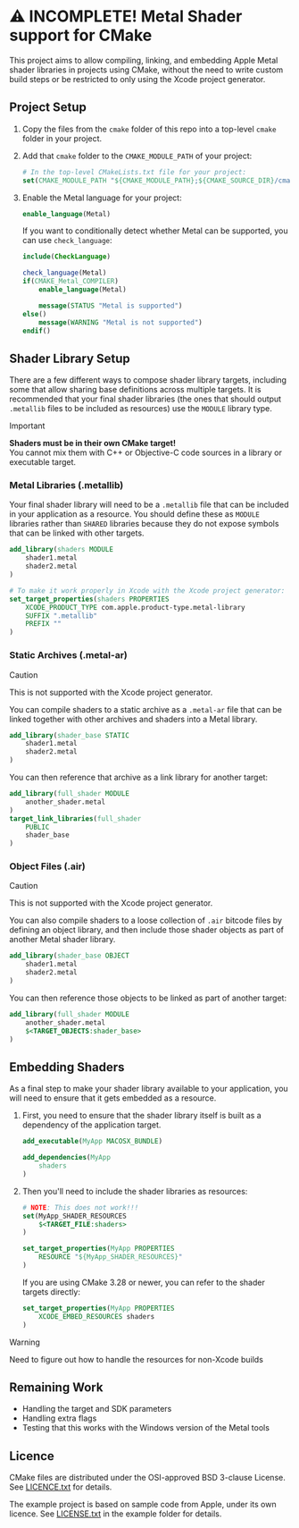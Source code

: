 :warning: INCOMPLETE! Metal Shader support for CMake
==============================

This project aims to allow compiling, linking, and embedding Apple Metal shader libraries in projects using CMake, without the need to write custom build steps or be restricted to only using the Xcode project generator.


Project Setup
-------------

1. Copy the files from the `cmake` folder of this repo into a top-level `cmake` folder in your project.

2. Add that `cmake` folder to the `CMAKE_MODULE_PATH` of your project:

    ```cmake
    # In the top-level CMakeLists.txt file for your project:
    set(CMAKE_MODULE_PATH "${CMAKE_MODULE_PATH};${CMAKE_SOURCE_DIR}/cmake")
    ```

3. Enable the Metal language for your project:

    ```cmake
    enable_language(Metal)
    ```

    If you want to conditionally detect whether Metal can be supported, you can use `check_language`:

    ```cmake
    include(CheckLanguage)

    check_language(Metal)
    if(CMAKE_Metal_COMPILER)
        enable_language(Metal)

        message(STATUS "Metal is supported")
    else()
        message(WARNING "Metal is not supported")
    endif()
    ```


Shader Library Setup
--------------------

There are a few different ways to compose shader library targets, including some that allow sharing base definitions across multiple targets. It is recommended that your final shader libraries (the ones that should output `.metallib` files to be included as resources) use the `MODULE` library type.

> [!IMPORTANT]
> **Shaders must be in their own CMake target!**  
> You cannot mix them  with C++ or Objective-C code sources in a library or executable target.


### Metal Libraries (.metallib)

Your final shader library will need to be a `.metallib` file that can be included in your application as a resource. You should define these as `MODULE` libraries rather than `SHARED` libraries because they do not expose symbols that can be linked with other targets.

```cmake
add_library(shaders MODULE
    shader1.metal
    shader2.metal
)

# To make it work properly in Xcode with the Xcode project generator:
set_target_properties(shaders PROPERTIES
    XCODE_PRODUCT_TYPE com.apple.product-type.metal-library
    SUFFIX ".metallib"
    PREFIX ""
)
```


### Static Archives (.metal-ar)

> [!CAUTION]
> This is not supported with the Xcode project generator.

You can compile shaders to a static archive as a `.metal-ar` file that can be linked together with other archives and shaders into a Metal library.

```cmake
add_library(shader_base STATIC
    shader1.metal
    shader2.metal
)
```

You can then reference that archive as a link library for another target:

```cmake
add_library(full_shader MODULE
    another_shader.metal
)
target_link_libraries(full_shader
    PUBLIC
    shader_base
)
```


### Object Files (.air)

> [!CAUTION]
> This is not supported with the Xcode project generator.

You can also compile shaders to a loose collection of `.air` bitcode files by defining an object library, and then include those shader objects as part of another Metal shader library.

```cmake
add_library(shader_base OBJECT
    shader1.metal
    shader2.metal
)
```

You can then reference those objects to be linked as part of another target:

```cmake
add_library(full_shader MODULE
    another_shader.metal
    $<TARGET_OBJECTS:shader_base>
)
```



Embedding Shaders
-----------------

As a final step to make your shader library available to your application, you will need to ensure that it gets embedded as a resource.

1. First, you need to ensure that the shader library itself is built as a dependency of the application target.

    ```cmake
    add_executable(MyApp MACOSX_BUNDLE)

    add_dependencies(MyApp
        shaders
    )
    ```

2. Then you'll need to include the shader libraries as resources:

    ```cmake
    # NOTE: This does not work!!!
    set(MyApp_SHADER_RESOURCES
        $<TARGET_FILE:shaders>
    )

    set_target_properties(MyApp PROPERTIES
        RESOURCE "${MyApp_SHADER_RESOURCES}"
    )
    ```

    If you are using CMake 3.28 or newer, you can refer to the shader targets directly:

    ```cmake
    set_target_properties(MyApp PROPERTIES
        XCODE_EMBED_RESOURCES shaders
    )
    ```

> [!WARNING]
> Need to figure out how to handle the resources for non-Xcode builds



Remaining Work
--------------

* Handling the target and SDK parameters
* Handling extra flags
* Testing that this works with the Windows version of the Metal tools


Licence
-------

CMake files are distributed under the OSI-approved BSD 3-clause License. See [LICENCE.txt][1] for details.

The example project is based on sample code from Apple, under its own licence. See [LICENSE.txt][2] in the example folder for details.


[1]: ./LICENCE.txt
[2]: ./example/LICENSE.txt
